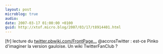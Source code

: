 ```yaml
---
layout: post
microblog: true
audio: 
date: 2007-03-17 01:00:00 +0100
guid: http://xtof.micro.blog/2007/03/17/t8914401.html
---
```

[fr] lecture du [twitter.pbwiki.com/FrontPage...](https://twitter.pbwiki.com/FrontPage.) @accrosTwitter : est-ce Pinko d'imaginer la version gauloise. Un wiki TwitterFanClub ?
